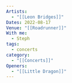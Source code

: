 ```yaml
---
Artists:
  - "[[Leon Bridges]]"
Dates: 2022-08-17
Venue: "[[Roadrunner]]"
With me:
  - Steph
tags:
  - concerts
category:
  - "[[Concerts]]"
Openers:
  - "[[Little Dragon]]"
---
```


